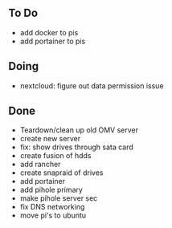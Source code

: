 ## To Do

- add docker to pis
- add portainer to pis

## Doing

- nextcloud: figure out data permission issue

## Done

- Teardown/clean up old OMV server
- create new server
- fix: show drives through sata card
- create fusion of hdds
- add rancher
- create snapraid of drives
- add portainer
- add pihole primary
- make pihole server sec
- fix DNS networking
- move pi's to ubuntu
